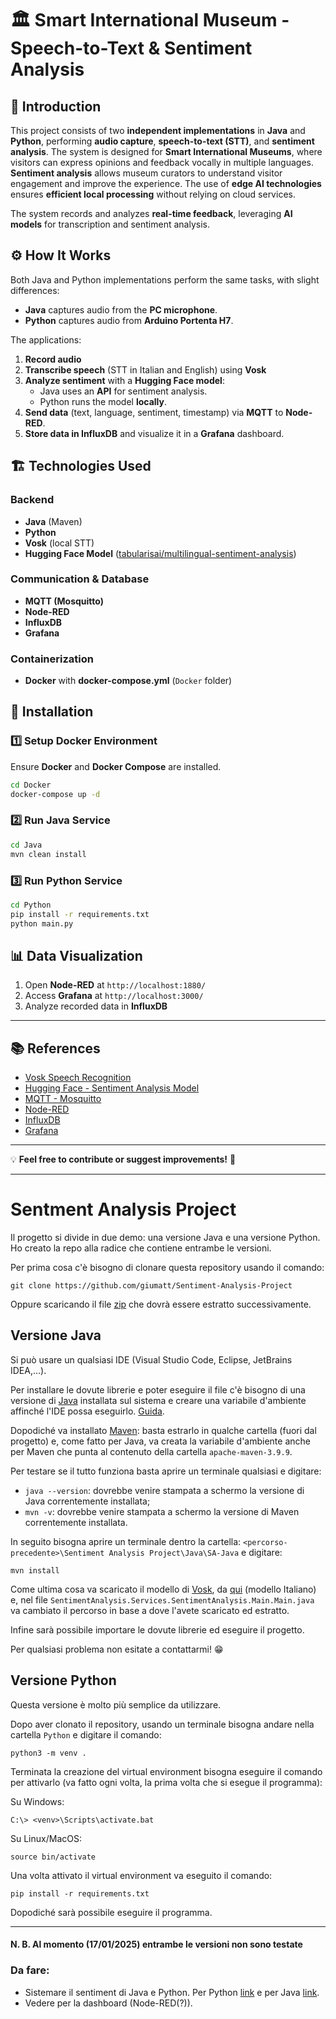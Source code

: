 # 🏛️ Smart International Museum - Speech-to-Text & Sentiment Analysis

## 📌 Introduction

This project consists of two **independent implementations** in **Java** and **Python**, performing **audio capture**, **speech-to-text (STT)**, and **sentiment analysis**. The system is designed for **Smart International Museums**, where visitors can express opinions and feedback vocally in multiple languages. **Sentiment analysis** allows museum curators to understand visitor engagement and improve the experience. The use of **edge AI technologies** ensures **efficient local processing** without relying on cloud services.

The system records and analyzes **real-time feedback**, leveraging **AI models** for transcription and sentiment analysis.

## ⚙️ How It Works

Both Java and Python implementations perform the same tasks, with slight differences:

- **Java** captures audio from the **PC microphone**.
- **Python** captures audio from **Arduino Portenta H7**.

The applications:

1. **Record audio**
2. **Transcribe speech** (STT in Italian and English) using **Vosk**
3. **Analyze sentiment** with a **Hugging Face model**:
   - Java uses an **API** for sentiment analysis.
   - Python runs the model **locally**.
4. **Send data** (text, language, sentiment, timestamp) via **MQTT** to **Node-RED**.
5. **Store data in InfluxDB** and visualize it in a **Grafana** dashboard.

## 🏗️ Technologies Used

### Backend
- **Java** (Maven)
- **Python**
- **Vosk** (local STT)
- **Hugging Face Model** ([tabularisai/multilingual-sentiment-analysis](https://huggingface.co/tabularisai/multilingual-sentiment-analysis))

### Communication & Database
- **MQTT (Mosquitto)**
- **Node-RED**
- **InfluxDB**
- **Grafana**

### Containerization
- **Docker** with **docker-compose.yml** (`Docker` folder)

## 🚀 Installation

### 1️⃣ Setup Docker Environment

Ensure **Docker** and **Docker Compose** are installed.

```sh
cd Docker
docker-compose up -d
```

### 2️⃣ Run Java Service

```sh
cd Java
mvn clean install
```

### 3️⃣ Run Python Service

```sh
cd Python
pip install -r requirements.txt
python main.py
```

## 📊 Data Visualization

1. Open **Node-RED** at `http://localhost:1880/`
2. Access **Grafana** at `http://localhost:3000/`
3. Analyze recorded data in **InfluxDB**

---

## 📚 References

- [Vosk Speech Recognition](https://alphacephei.com/vosk/)
- [Hugging Face - Sentiment Analysis Model](https://huggingface.co/tabularisai/multilingual-sentiment-analysis)
- [MQTT - Mosquitto](https://mosquitto.org/)
- [Node-RED](https://nodered.org/)
- [InfluxDB](https://www.influxdata.com/)
- [Grafana](https://grafana.com/)

---

💡 **Feel free to contribute or suggest improvements!** 🚀

---

# Sentment Analysis Project

Il progetto si divide in due demo: una versione Java e una versione Python. Ho creato la repo alla radice che contiene entrambe le versioni.

Per prima cosa c'è bisogno di clonare questa repository usando il comando: 
```
git clone https://github.com/giumatt/Sentiment-Analysis-Project
```
Oppure scaricando il file [zip](https://github.com/giumatt/Sentiment-Analysis-Project/archive/refs/heads/main.zip) che dovrà essere estratto successivamente.

## Versione Java
Si può usare un qualsiasi IDE (Visual Studio Code, Eclipse, JetBrains IDEA,...).

Per installare le dovute librerie e poter eseguire il file c'è bisogno di una versione di [Java](https://www.oracle.com/java/technologies/downloads/#java21) installata
sul sistema e creare una variabile d'ambiente affinché l'IDE possa eseguirlo. [Guida](https://www.ibm.com/docs/it/was-liberty/core?topic=susmelbuc-setting-java-home-variable-liberty-collective-members-controllers#tasktwlp_java_reqs__steps-unordered__1).

Dopodiché va installato [Maven](https://maven.apache.org/download.cgi): basta estrarlo in qualche cartella (fuori dal progetto) e, come fatto per Java, va creata la variabile d'ambiente anche per Maven che punta al contenuto della cartella `apache-maven-3.9.9`.

Per testare se il tutto funziona basta aprire un terminale qualsiasi e digitare:
- `java --version`: dovrebbe venire stampata a schermo la versione di Java correntemente installata;
- `mvn -v`: dovrebbe venire stampata a schermo la versione di Maven correntemente installata.

In seguito bisogna aprire un terminale dentro la cartella: `<percorso-precedente>\Sentiment Analysis Project\Java\SA-Java` e digitare:
```
mvn install
```
Come ultima cosa va scaricato il modello di [Vosk](https://alphacephei.com/vosk/), da [qui](https://alphacephei.com/vosk/models/vosk-model-it-0.22.zip) (modello Italiano)
e, nel file `SentimentAnalysis.Services.SentimentAnalysis.Main.Main.java` va cambiato il percorso in base a dove l'avete scaricato ed estratto.

Infine sarà possibile importare le dovute librerie ed eseguire il progetto.

Per qualsiasi problema non esitate a contattarmi! 😁

## Versione Python

Questa versione è molto più semplice da utilizzare.

Dopo aver clonato il repository, usando un terminale bisogna andare nella cartella `Python` e digitare il comando:

```
python3 -m venv .
```

Terminata la creazione del virtual environment bisogna eseguire il comando per attivarlo (va fatto ogni volta, la prima volta che si esegue il programma):

Su Windows:
```
C:\> <venv>\Scripts\activate.bat
```

Su Linux/MacOS:
```
source bin/activate
```

Una volta attivato il virtual environment va eseguito il comando:
```
pip install -r requirements.txt
```

Dopodiché sarà possibile eseguire il programma.

---

#### N. B. Al momento (17/01/2025) entrambe le versioni non sono testate

### Da fare:
- Sistemare il sentiment di Java e Python. Per Python [link](https://huggingface.co/tabularisai/multilingual-sentiment-analysis) e per Java [link](https://stanfordnlp.github.io/CoreNLP/simple.html).
- Vedere per la dashboard (Node-RED(?)).
